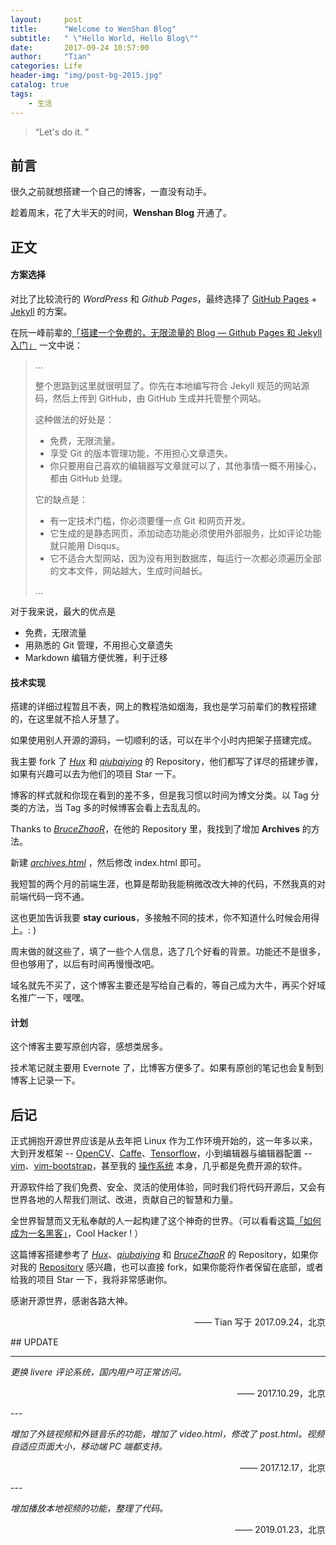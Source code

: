 ```yaml
---
layout:     post
title:      "Welcome to WenShan Blog"
subtitle:   " \"Hello World, Hello Blog\""
date:       2017-09-24 10:57:00
author:     "Tian"
categories: Life
header-img: "img/post-bg-2015.jpg"
catalog: true
tags:
    - 生活
---
```


> “Let's do it. ”


## 前言

很久之前就想搭建一个自己的博客，一直没有动手。

趁着周末，花了大半天的时间，**Wenshan Blog** 开通了。

## 正文

#### 方案选择

对比了比较流行的 *WordPress* 和 *Github Pages*，最终选择了 [GitHub Pages](https://pages.github.com/) + [Jekyll](http://jekyllrb.com/) 的方案。

在阮一峰前辈的[「搭建一个免费的，无限流量的 Blog — Github Pages 和 Jekyll 入门」](http://www.ruanyifeng.com/blog/2012/08/blogging_with_jekyll.html) 一文中说：

> …
>
> 整个思路到这里就很明显了。你先在本地编写符合 Jekyll 规范的网站源码，然后上传到 GitHub，由 GitHub 生成并托管整个网站。
>
> 这种做法的好处是：
> * 免费，无限流量。
> * 享受 Git 的版本管理功能，不用担心文章遗失。
> * 你只要用自己喜欢的编辑器写文章就可以了，其他事情一概不用操心，都由 GitHub 处理。
>
> 它的缺点是：
> * 有一定技术门槛，你必须要懂一点 Git 和网页开发。
> * 它生成的是静态网页，添加动态功能必须使用外部服务，比如评论功能就只能用 Disqus。 
> * 它不适合大型网站，因为没有用到数据库，每运行一次都必须遍历全部的文本文件，网站越大，生成时间越长。
>
> …

对于我来说，最大的优点是

* 免费，无限流量
* 用熟悉的 Git 管理，不用担心文章遗失
* Markdown 编辑方便优雅，利于迁移

#### 技术实现

搭建的详细过程暂且不表，网上的教程浩如烟海，我也是学习前辈们的教程搭建的，在这里就不拾人牙慧了。

如果使用别人开源的源码，一切顺利的话，可以在半个小时内把架子搭建完成。

我主要 fork 了 [*Hux*](https://github.com/Huxpro/huxpro.github.io) 和 [*qiubaiying*](https://github.com/qiubaiying/qiubaiying.github.io) 的 Repository，他们都写了详尽的搭建步骤，如果有兴趣可以去为他们的项目 Star 一下。

博客的样式就和你现在看到的差不多，但是我习惯以时间为博文分类。以 Tag 分类的方法，当 Tag 多的时候博客会看上去乱乱的。

Thanks to [*BruceZhaoR*](https://github.com/BruceZhaoR/brucezhaor.github.io)，在他的 Repository 里，我找到了增加 **Archives** 的方法。

新建 [*archives.html*](https://github.com/tianws/tianws.github.io/blob/master/archives.xml) ，然后修改 index.html 即可。

我短暂的两个月的前端生涯，也算是帮助我能稍微改改大神的代码，不然我真的对前端代码一窍不通。

这也更加告诉我要 **stay curious**，多接触不同的技术，你不知道什么时候会用得上。: )

周末做的就这些了，填了一些个人信息，选了几个好看的背景。功能还不是很多，但也够用了，以后有时间再慢慢改吧。

域名就先不买了，这个博客主要还是写给自己看的，等自己成为大牛，再买个好域名推广一下，嘿嘿。

#### 计划

这个博客主要写原创内容，感想类居多。

技术笔记就主要用 Evernote 了，比博客方便多了。如果有原创的笔记也会复制到博客上记录一下。

## 后记

正式拥抱开源世界应该是从去年把 Linux 作为工作环境开始的，这一年多以来，大到开发框架 -- [OpenCV](http://opencv.org/)、[Caffe](http://caffe.berkeleyvision.org/)、[Tensorflow](https://www.tensorflow.org/)，小到编辑器与编辑器配置 -- [vim](https://vim.sourceforge.io/)、[vim-bootstrap](http://www.vim-bootstrap.com/)，甚至我的 [操作系统](http://cn.ubuntu.com/) 本身，几乎都是免费开源的软件。

开源软件给了我们免费、安全、灵活的使用体验，同时我们将代码开源后，又会有世界各地的人帮我们测试、改进，贡献自己的智慧和力量。

全世界智慧而又无私奉献的人一起构建了这个神奇的世界。（可以看看这篇[「如何成为一名黑客」](https://dayone.me/2iX7zHp)，Cool Hacker ! ）

这篇博客搭建参考了 [*Hux*](https://github.com/Huxpro/huxpro.github.io)、[*qiubaiying*](https://github.com/qiubaiying/qiubaiying.github.io) 和 [*BruceZhaoR*](https://github.com/BruceZhaoR/brucezhaor.github.io) 的 Repository，如果你对我的 [Repository](https://github.com/tianws/tianws.github.io) 感兴趣，也可以直接 fork，如果你能将作者保留在底部，或者给我的项目 Star 一下，我将非常感谢你。

感谢开源世界，感谢各路大神。

<p align="right">—— Tian 写于 2017.09.24，北京</p>
##  UPDATE

---

*更换 livere 评论系统，国内用户可正常访问。*

<p align="right">—— 2017.10.29，北京</p>
---

*增加了外链视频和外链音乐的功能，增加了 video.html，修改了 post.html。视频自适应页面大小，移动端 PC 端都支持。*

<p align="right">—— 2017.12.17，北京</p>
---

*增加播放本地视频的功能，整理了代码。*

<p align="right">—— 2019.01.23，北京</p>